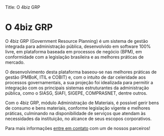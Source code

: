 Title: O 4biz GRP

# O 4biz GRP

O 4biz GRP (Government Resource Planning) é um sistema de gestão integrada para administração pública, desenvolvido em software 100% livre, em plataforma baseada em processos de negócio (BPM), em conformidade com a legislação brasileira e as melhores práticas de mercado.

O desenvolvimento desta plataforma baseou-se nas melhores práticas de gestão (PMBoK, ITIL e COBIT) e, com o intuito de dar celeridade aos processos governamentais, a sua projeção foi idealizada para permitir a integração com os principais sistemas estruturantes da administração pública, como o SIASG, SIAFI, SIGEPE, COMPRASNET, dentre outros.

Com o 4biz GRP, módulo Administração de Materiais, é possível gerir bens de consumo e bens materiais, conforme legislação vigente e melhores práticas, culminando na disponibilidade de serviços que atendam às necessidades da instituição, no alcance de seus escopos corporativos.

Para mais informações [entre em contato][1] com um de nossos parceiros!

[1]:https://www.citsmart.com/pt/contato/index.html
